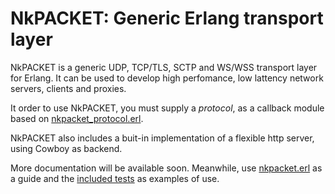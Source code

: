 # NkPACKET: Generic Erlang transport layer

NkPACKET is a generic UDP, TCP/TLS, SCTP and WS/WSS transport layer for Erlang. It can be used to develop high perfomance, low lattency network servers, clients and proxies. 

It order to use NkPACKET, you must supply a _protocol_, as a callback module based on [nkpacket_protocol.erl](src/nkpacket_protocol.erl).

NkPACKET also includes a buit-in implementation of a flexible http server, using Cowboy as backend.

More documentation will be available soon. Meanwhile, use [nkpacket.erl](src/nkpacket.erl) as a guide and the [included tests](test) as examples of use.

